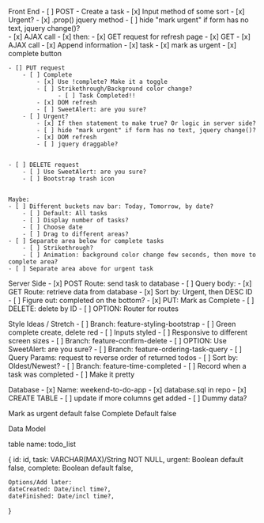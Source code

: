 Front End
    - [ ] POST - Create a task
        - [x] Input method of some sort
        - [x] Urgent? 
            - [x] .prop() jquery method
            - [ ] hide "mark urgent" if form has no text, jquery change()?  
        - [x] AJAX call
        - [x] then:
             - [x] GET request for refresh page
    - [x] GET 
        - [x] AJAX call
        - [x] Append information
            - [x] task
            - [x] mark as urgent
            - [x] complete button
  
    - [] PUT request
        - [ ] Complete
            - [x] Use !complete? Make it a toggle
            - [ ] Strikethrough/Background color change?
                  - [ ] Task Completed!!
            - [x] DOM refresh
            - [ ] SweetAlert: are you sure?
        - [ ] Urgent? 
            - [x] If then statement to make true? Or logic in server side?
            - [ ] hide "mark urgent" if form has no text, jquery change()?
            - [x] DOM refresh     
            - [ ] jquery draggable? 


    - [ ] DELETE request
        - [ ] Use SweetAlert: are you sure?
        - [ ] Bootstrap trash icon


    Maybe: 
    - [ ] Different buckets nav bar: Today, Tomorrow, by date?
        - [ ] Default: All tasks
        - [ ] Display number of tasks?
        - [ ] Choose date
        - [ ] Drag to different areas?
    - [ ] Separate area below for complete tasks
        - [ ] Strikethrough?
        - [ ] Animation: background color change few seconds, then move to complete area?
    - [ ] Separate area above for urgent task


Server Side
    - [x] POST Route: send task to database
        - [ ] Query body: 
    - [x] GET Route: retrieve data from database
        - [x] Sort by: Urgent, then DESC ID
        - [ ] Figure out: completed on the bottom? 
    - [x] PUT: Mark as Complete
    - [ ] DELETE: delete by ID
    - [ ] OPTION: Router for routes




Style Ideas / Stretch
    - [ ] Branch: feature-styling-bootstrap
        - [ ] Green complete create, delete red
        - [ ] Inputs styled
        - [ ] Responsive to different screen sizes
    - [ ] Branch: feature-confirm-delete
        - [ ] OPTION: Use SweetAlert: are you sure?
    - [ ] Branch: feature-ordering-task-query
        - [ ] Query Params: request to reverse order of returned todos
            - [ ] Sort by: Oldest/Newest?
    - [ ] Branch: feature-time-completed
        - [ ] Record when a task was completed
            - [ ] Make it pretty


Database
    - [x] Name: weekend-to-do-app
    - [x] database.sql in repo
        - [x] CREATE TABLE
            - [ ] update if more columns get added
        - [ ] Dummy data?


Mark as urgent default false
Complete Default false

Data Model

table name: todo_list

{
    id: id,
    task: VARCHAR(MAX)/String NOT NULL,
    urgent: Boolean default false,
    complete: Boolean default false,
    
    Options/Add later:
    dateCreated: Date/incl time?,
    dateFinished: Date/incl time?,
    
}